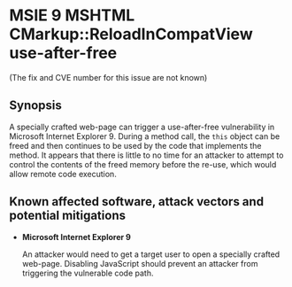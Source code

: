 MSIE 9 MSHTML CMarkup::ReloadInCompatView use-after-free
=======================================================
(The fix and CVE number for this issue are not known)

Synopsis
--------

A specially crafted web-page can trigger a use-after-free vulnerability in
Microsoft Internet Explorer 9. During a method call, the `this` object can be
freed and then continues to be used by the code that implements the method.
It appears that there is little to no time for an attacker to attempt to
control the contents of the freed memory before the re-use, which would allow
remote code execution.

Known affected software, attack vectors and potential mitigations
-----------------------------------------------------------------
* **Microsoft Internet Explorer 9**

  An attacker would need to get a target user to open a specially crafted
  web-page. Disabling JavaScript should prevent an attacker from triggering the
  vulnerable code path.

